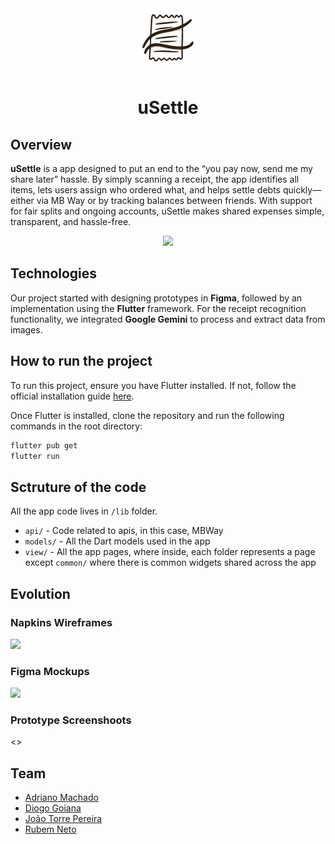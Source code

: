 <div align="center">
    <img src="assets/imgs/icon.png" height="100" />
    <h1>uSettle</h1>
</div>

## Overview

**uSettle** is a app designed to put an end to the “you pay now, send me my share later” hassle. By simply scanning a receipt, the app identifies all items, lets users assign who ordered what, and helps settle debts quickly—either via MB Way or by tracking balances between friends. With support for fair splits and ongoing accounts, uSettle makes shared expenses simple, transparent, and hassle-free.

<div align="center">
    <img src="assets/uSettle.gif" height="600" />
</div>

## Technologies

Our project started with designing prototypes in **Figma**, followed by an implementation using the **Flutter** framework. For the receipt recognition functionality, we integrated **Google Gemini** to process and extract data from images.

## How to run the project

To run this project, ensure you have Flutter installed. If not, follow the official installation guide [here](https://flutter.dev/docs/get-started/install).

Once Flutter is installed, clone the repository and run the following commands in the root directory:

```bash
flutter pub get
flutter run
```

## Sctruture of the code

All the app code lives in `/lib` folder.
- `api/` - Code related to apis, in this case, MBWay
- `models/` - All the Dart models used in the app
- `view/` - All the app pages, where inside, each folder represents a page except `common/` where there is common widgets shared across the app

## Evolution

###  Napkins Wireframes
<img width="800" src="https://github.com/user-attachments/assets/df0056b3-a36b-4203-9d08-b4f08cd878b1" />

### Figma Mockups
<img width="800" src="https://github.com/user-attachments/assets/7f542df3-6568-466e-ac0d-7a62cebd81ba" />

### Prototype Screenshoots
<>

## Team

- [Adriano Machado](https://github.com/Adriano-7) 
- [Diogo Goiana](https://github.com/DGoiana)
- [João Torre Pereira](https://github.com/thePeras) 
- [Rubem Neto](https://github.com/rubuy-74)
